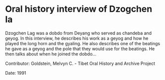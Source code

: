 # Oral history interview of Dzogchen la  
Dzogchen Lag was a dobdo from Deyang who served as chandeba and geyog. In this interview, he describes his work as a geyog and how he played the long horn and the gyaling. He also describes one of the beatings he gave as a geyog and the pole that they would use for the beatings. He then talks about when he joined the dobdo... 

Contributor: Goldstein, Melvyn C. - Tibet Oral History and Archive Project  

Date:
1991  


